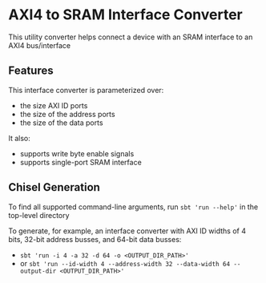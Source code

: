 # AXI4 to SRAM Interface Converter

This utility converter helps connect a device with an SRAM interface to an
AXI4 bus/interface

## Features

This interface converter is parameterized over:
- the size AXI ID ports
- the size of the address ports
- the size of the data ports

It also:
- supports write byte enable signals
- supports single-port SRAM interface

## Chisel Generation

To find all supported command-line arguments, run `sbt 'run --help'` in the top-level directory

To generate, for example, an interface converter with AXI ID widths of 4 bits, 32-bit address busses, and 64-bit data busses:
- `sbt 'run -i 4 -a 32 -d 64 -o <OUTPUT_DIR_PATH>'`
- or `sbt 'run --id-width 4 --address-width 32 --data-width 64 --output-dir <OUTPUT_DIR_PATH>'`
